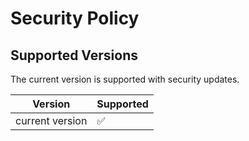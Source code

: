 # Security Policy

## Supported Versions

The current version is supported with security updates.

| Version | Supported          |
| ------- | ------------------ |
| current version   | :white_check_mark: |

